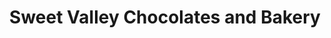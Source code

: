 ---
title: "Sweet Valley Chocolates and Bakery"
url: /owego/sweet-valley-chocolates-and-bakery/
shop: bakery
---